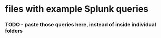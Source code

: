 # files with example Splunk queries
### TODO - paste those queries here, instead of inside individual folders
